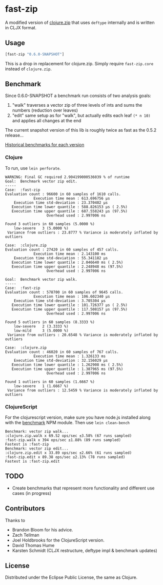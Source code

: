 # fast-zip

A modified version of [clojure.zip](http://clojuredocs.org/clojure.zip) that
uses `deftype` internally and is written in CLJX format.

## Usage

```clojure
[fast-zip "0.6.0-SNAPSHOT"]
```

This is a drop in replacement for clojure.zip. Simply require `fast-zip.core`
instead of `clojure.zip`.

## Benchmark

Since 0.6.0-SNAPSHOT a benchmark run consists of two analysis goals:

1. "walk" traverses a vector zip of three levels of ints and sums the numbers (reduction over leaves)
2. "edit" same setup as for "walk", but actually edits each leaf `(* n 10)` and applies all changes at the end

The current snapshot version of this lib is roughly twice as fast as the 0.5.2 release...

[Historical benchmarks for each version](BENCHMARKS.md)

### Clojure

To run, use `lein perforate`.

    WARNING: Final GC required 2.904199000536039 % of runtime
    Goal:  Benchmark vector zip edit.
    -----
    Case:  :fast-zip
    Evaluation count : 96600 in 60 samples of 1610 calls.
                 Execution time mean : 613.696756 µs
        Execution time std-deviation : 23.370402 µs
       Execution time lower quantile : 588.826153 µs ( 2.5%)
       Execution time upper quantile : 687.558243 µs (97.5%)
                       Overhead used : 2.997006 ns

    Found 3 outliers in 60 samples (5.0000 %)
    	low-severe	 3 (5.0000 %)
     Variance from outliers : 23.8777 % Variance is moderately inflated by outliers

    Case:  :clojure.zip
    Evaluation count : 27420 in 60 samples of 457 calls.
                 Execution time mean : 2.143100 ms
        Execution time std-deviation : 55.341182 µs
       Execution time lower quantile : 2.046640 ms ( 2.5%)
       Execution time upper quantile : 2.248948 ms (97.5%)
                       Overhead used : 2.997006 ns

    Goal:  Benchmark vector zip walk.
    -----
    Case:  :fast-zip
    Evaluation count : 578700 in 60 samples of 9645 calls.
                 Execution time mean : 106.602340 µs
        Execution time std-deviation : 3.705304 µs
       Execution time lower quantile : 101.726377 µs ( 2.5%)
       Execution time upper quantile : 117.508157 µs (97.5%)
                       Overhead used : 2.997006 ns

    Found 5 outliers in 60 samples (8.3333 %)
    	low-severe	 2 (3.3333 %)
    	low-mild	 3 (5.0000 %)
     Variance from outliers : 20.6548 % Variance is moderately inflated by outliers

    Case:  :clojure.zip
    Evaluation count : 46020 in 60 samples of 767 calls.
                 Execution time mean : 1.326133 ms
        Execution time std-deviation : 32.156029 µs
       Execution time lower quantile : 1.262908 ms ( 2.5%)
       Execution time upper quantile : 1.387965 ms (97.5%)
                       Overhead used : 2.997006 ns

    Found 1 outliers in 60 samples (1.6667 %)
    	low-severe	 1 (1.6667 %)
     Variance from outliers : 12.5459 % Variance is moderately inflated by outliers

### ClojureScript

For the clojurescript version, make sure you have node.js installed
along with the [benchmark](https://www.npmjs.com/package/benchmark)
NPM module. Then use `lein clean-bench`

    Benchmark: vector zip walk...
    :clojure.zip.walk x 69.52 ops/sec ±3.58% (67 runs sampled)
    :fast-zip.walk x 394 ops/sec ±1.88% (89 runs sampled)
    Fastest is :fast-zip
    Benchmark: vector zip edit...
    :clojure.zip.edit x 33.89 ops/sec ±2.66% (61 runs sampled)
    :fast-zip.edit x 89.38 ops/sec ±2.13% (78 runs sampled)
    Fastest is :fast-zip.edit

## TODO

* Create benchmarks that represent more functionality and different use
  cases (in progress)

## Contributors

Thanks to

* Brandon Bloom for his advice.
* Zach Tellman
* Joel Holdbrooks for the ClojureScript version.
* David Thomas Hume
* Karsten Schmidt (CLJX restructure, deftype impl & benchmark updates)

## License

Distributed under the Eclipse Public License, the same as Clojure.
